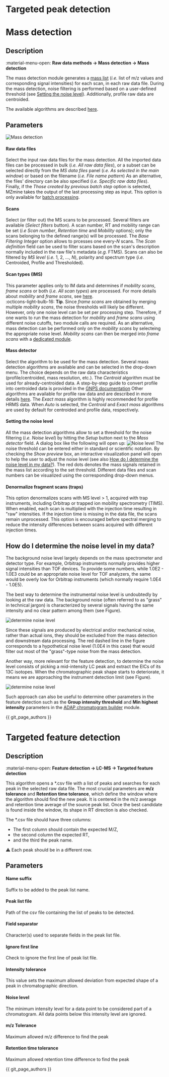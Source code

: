 # Targeted peak detection
# **Mass detection**

## **Description**

:material-menu-open: **Raw data methods → Mass detection → Mass detection**

The mass detection module generates a [mass list](../../terminology/general-terminology.md#mass-list) (_i.e._ list of m/z values and corresponding signal intensities) for each scan, in each raw data file. During the mass detection, noise filtering is performed based on a user-defined threshold (see [Setting the noise level](#setting-the-noise-level)). Additionally, profile raw data are centroided.

The available algorithms are described [here](mass-detection-algorithms.md).

## **Parameters**

![Mass detection](mass_detection_window.png)

#### **Raw data files**
Select the input raw data files for the mass detection. All the imported data files can be processed in bulk (_i.e._ _All raw data files_), or a subset can be selected directly from the _MS data files_ panel (_i.e._ _As selected in the main window_) or based on the filename (_i.e._ _File name pattern_) As an alternative, the files' directory can be also specified (_i.e._ _Specific raw data files_). Finally, if the _Those created by previous batch step_ option is selected, MZmine takes the output of the last processing step as input. This option is only available for [batch processing](../../workflows/batch_processing/batch-processing.md).

#### **Scans**
Select (or filter out) the MS scans to be processed. Several filters are available (_Select filters_ button). A scan number, RT and mobility range can be set (_i.e_ _Scan number_, _Retention time_ and _Mobility_ options); only the scans belonging to the defined range(s) will be processed. The _Base Filtering Integer_ option allows to prcesses one every-_N_ scans. The _Scan definition_ field can be used to filter scans based on the scan's description normally included in the raw file's metadata (_e.g._ FTMS). Scans can also be filtered by _MS level_ (_i.e._ 1, 2, ..., _N_), polarity and spectrum type (_i.e._ Centroided, Profile and Thresholded).

#### **Scan types (IMS)**
This parameter applies only to IM data and determines if _mobility scans_, _frame scans_ or both (_i.e._ _All scan types_) are processed. For more details about _mobility_ and _frame scans_, see [here](../../terminology/ion-mobility-terminology.md#accumulations-mobility-scans-and-frames).<br>
:octicons-light-bulb-16: **Tip**. Since _frame scans_ are obtained by merging multiple _mobility scans_, the noise thresholds will likely be different. However, only one noise level can be set per processing step. Therefore, if one wants to run the mass detection for _mobility_ and _frame scans_ using different noise cutoffs, two module calls are required. As an alternative, mass detection can be performed only on the _mobility scans_ by selecteing the appropriate noise level. _Mobility scans_ can then be merged into _frame scans_ with a [dedicated module](../featdet_mobility_scan_merging/mobility-scan-merging.md). 

#### **Mass detector**
Select the algorithm to be used for the mass detection. Several mass detection algorithms are available and can be selected in the drop-down menu. The choice depends on the raw data characteristics (profile/centroided, mass resolution, etc.). The _Centroid_ algorithm must be used for already-centroided data. A step-by-step guide to convert profile into centroided data is provided in the [GNPS documentation](https://ccms-ucsd.github.io/GNPSDocumentation/fileconversion/) Other algorithms are available for profile raw data and are described in more details [here](mass-detection-algorithms.md). The _Exact mass_ algorithm is highly recommended for profile HRMS data. When _Auto_ is selected, the _Centroid_ and _Exact mass_ algorithms are used by default for centroided and profile data, respectively.

#### **Setting the noise level**
All the mass detection algorithms allow to set a threshold for the noise filtering (_i.e._ _Noise level_) by hitting the _Setup_ button next to the _Mass detector_ field. A dialog box like the following will open up:
![Noise level](noise_level.png)
The noise threshold can be entered either in standard or scientific notation. By checking the _Show preview_ box, an interactive visualization panel will open to help the user to adjust the noise level (see also [How do I determine the noise level in my data?](#how-do-i-determine-the-noise-level-in-my-data)). The red dots denotes the mass signals retained in the mass list according to the set threshold. Different data files and scan numbers can be visualized using the corresponding drop-down menus.

#### **Denormalize fragment scans (traps)**
This option denormalizes scans with MS level > 1, acquired with trap instruments, including Orbitrap or trapped ion mobility
spectrometry (TIMS). When enabled, each scan is multiplied with the injection time resulting in "raw" intensities. If the injection time is missing in the data file, 
the scans remain unprocessed. This option is encouraged before spectral merging to reduce the intensity differences between
scans acquired with different injection times. 

## **How do I determine the noise level in my data?**
The background noise level largely depends on the mass spectrometer and detector type. For example, Orbitrap instruments normally provides higher signal intensities than TOF devices. To provide some numbers, while 1.0E2 - 1.0E3 could be an appropriate noise level for TOF analyzers, the same would be overly low for Orbitrap instruments (which normally require 1.0E4 - 1.0E5).

The best way to determine the instrumental noise level is undoubtedly by looking at the raw data. The background noise (often referred to as "grass" in technical jargon) is characterized by several signals having the same intensity and no clear pattern among them (see Figure). 

![determine noise level](determine_noise_level_new.png)

Since these signals are produced by electrical and/or mechanical noise, rather than actual ions, they should be excluded from the mass detection and downstream data processing. The red dashed line in the figure corresponds to a hypothetical noise level (1.0E4 in this case) that would filter out most of the "grass"-type noise from the mass detection.

Another way, more relevant for the feature detection, to determine the noise level consists of picking a mid-intensity LC peak and extract the EICs of its 13C isotopes. When the chromatographic peak shape starts to deteriorate, it means we are approaching the instrument detection limit (see Figure).

![determine noise level](determine_noise_level-2.png)

Such approach can also be useful to determine other parameters in the feature detection such as the **Group intensity threshold** and **Min highest intensity** parameters in the [ADAP chromatogram builder](../lc-ms_featdet/featdet_adap_chromatogram_builder/adap-chromatogram-builder.md#parameters) module.

{{ git_page_authors }}



# **Targeted feature detection**

## **Description**

:material-menu-open: **Feature detection → LC-MS → Targeted feature detection**

This algorithm opens a *.csv file with a list of peaks and searches for each peak in the selected raw data file. 
The most crucial parameters are **m/z tolerance** and **Retention time tolerance**, which define the window where the algorithm should find the new peak. It is centered in the m/z average and retention time average of the source peak list. Once the best candidate is found inside the window, its shape in RT direction is also checked.

The *.csv file should have three columns:

- The first column should contain the expected M/Z,
- the second column the expected RT,
- and the third the peak name. 

:warning: Each peak should be in a different row.

## **Parameters**

#### **Name suffix**

Suffix to be added to the peak list name.

#### **Peak list file**

Path of the csv file containing the list of peaks to be detected.

#### **Field separator**

Character(s) used to separate fields in the peak list file.

#### **Ignore first line**

Check to ignore the first line of peak list file.

#### **Intensity tolerance**

This value sets the maximum allowed deviation from expected shape of a peak in chromatographic direction.

#### **Noise level**

The minimum intensity level for a data point to be considered part of a chromatogram. All data points below this intensity level are ignored.

#### **m/z Tolerance**

Maximum allowed m/z difference to find the peak

#### **Retention time tolerance**
Maximum allowed retention time difference to find the peak

{{ git_page_authors }}



